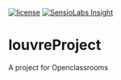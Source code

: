 [![license](https://img.shields.io/github/license/mashape/apistatus.svg)](https://github.com/Sylvestrecao/louvreProject)
[![SensioLabs Insight](https://img.shields.io/sensiolabs/i/45afb680-d4e6-4e66-93ea-bcfa79eb8a87.svg)](https://github.com/Sylvestrecao/louvreProject)
# louvreProject
A project for Openclassrooms

